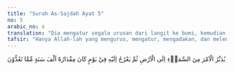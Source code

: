```yaml
---
title: "Surah As-Sajdah Ayat 5"
no: 5
arabic_no: ٥
translation: "Dia mengatur segala urusan dari langit ke bumi, kemudian (urusan) itu naik kepada-Nya dalam satu hari yang kadarnya (lamanya) adalah seribu tahun menurut perhitunganmu."
tafsir: "Hanya Allah-lah yang mengurus, mengatur, mengadakan, dan melenyapkan segala yang ada di dunia ini. Segala yang terjadi itu adalah sesuai dengan kehendak dan ketetapan-Nya, tidak ada sesuatu pun yang menyimpang dari kehendak-Nya itu. Pengaturan Allah dimulai dari langit hingga sampai ke bumi, kemudian urusan itu naik kembali kepada-Nya.\n\nSemua yang tersebut pada ayat ini merupakan gambaran dari kebesaran dan kekuasaan Allah, agar manusia mudah memahaminya. Kemudian Dia menggambarkan pula waktu yang digunakan Allah mengurus, mengatur, dan menyelesaikan segala urusan alam semesta ini, yaitu selama sehari. Akan tetapi, ukuran sehari itu sama lamanya dengan 1000 tahun dari ukuran tahun yang dikenal manusia di dunia ini.\n\nPerkataan seribu tahun dalam bahasa Arab tidak selamanya berarti 1000 dalam arti sebenarnya, tetapi kadang-kadang digunakan untuk menerangkan banyaknya sesuatu jumlah atau lamanya waktu yang diperlukan. Dalam ayat ini bilangan seribu itu digunakan untuk menyatakan lamanya waktu kehidupan alam semesta ini sejak diciptakan Allah pertama kali sampai kehancurannya di hari Kiamat, kemudian kembalinya segala urusan ke tangan Allah, yaitu hari berhisab. Semua itu menempuh waktu yang lama sekali, sehingga sukar bagi manusia menghitungnya.\n\nDalam ayat yang lain digunakan perkataan ribuan itu untuk menerangkan lamanya waktu yang dibutuhkan seandainya manusia ingin naik menghadap Allah, sekalipun para malaikat hanya perlu sehari saja. Allah berfirman:\n\nPara malaikat dan Jibril naik (menghadap) kepada Tuhan, dalam sehari setara dengan lima puluh ribu tahun. (al-Ma'arij/70: 4)\n\nAda pula yang berpendapat bahwa maksud ayat ini ialah segala urusan dunia ini kembali kepada Allah di hari Kiamat dalam waktu satu hari, yang sama lamanya dengan 1000 tahun waktu di dunia ini. Sebagian mufasir menafsirkan ayat ini, \"Para malaikat naik kepada Allah ke langit dalam satu hari. Jika jarak itu ditempuh oleh selain malaikat, maka ia memerlukan waktu 1000 tahun.\"\n\nRasulullah saw dalam malam mi'raj pernah naik ke langit bersama malaikat Jibril menghadap Allah. Jarak itu ditempuh dalam waktu kurang lebih setengah malam."
---
```

يُدَبِّرُ الْاَمْرَ مِنَ السَّمَاۤءِ اِلَى الْاَرْضِ ثُمَّ يَعْرُجُ اِلَيْهِ فِيْ يَوْمٍ كَانَ مِقْدَارُهٗٓ اَلْفَ سَنَةٍ مِّمَّا تَعُدُّوْنَ